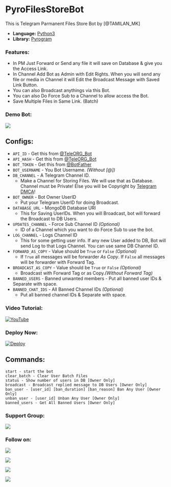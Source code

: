 # PyroFilesStoreBot
This is Telegram Parmanent Files Store Bot by [@TAMILAN_MK]

* **Language:** [Python3](https://www.python.org)
* **Library:** [Pyrogram](https://docs.pyrogram.org)

### Features:
- In PM Just Forward or Send any file it will save on Database & give you the Access Link.
- In Channel Add Bot as Admin with Edit Rights. When you will send any file or media in Channel it will Edit the Broadcast Message with Saved Link Button.
- You can also Broadcast anythings via this Bot.
- You can also Do Force Sub to a Channel to allow access the Bot.
- Save Multiple Files in Same Link. (Batch)

### Demo Bot:
<a href="https://t.me/MediasStoreBot"><img src="https://img.shields.io/badge/Demo-Telegram%20Bot-blue.svg?logo=telegram"></a>

## Configs:
- `API_ID` - Get this from [@TeleORG_Bot](https://t.me/TeleORG_Bot)
- `API_HASH` - Get this from [@TeleORG_Bot](https://t.me/TeleORG_Bot)
- `BOT_TOKEN` - Get this from [@BotFather](https://t.me/BotFather)
- `BOT_USERNAME` - You Bot Username. *(Without [@])*
- `DB_CHANNEL` - A Telegram Channel ID.
	- Make a Channel for Storing Files. We will use that as Database. Channel must be Private! Else you will be Copyright by [Telegram DMCA](https://t.me/dmcatelegram)!
- `BOT_OWNER` - Bot Owner UserID
	- Put your Telegram UserID for doing Broadcast.
- `DATABASE_URL` - MongoDB Database URI
	- This for Saving UserIDs. When you will Broadcast, bot will forward the Broadcast to DB Users.
- `UPDATES_CHANNEL` - Force Sub Channel ID *(Optional)*
	- ID of a Channel which you want to do Force Sub to use the bot. 
- `LOG_CHANNEL` - Logs Channel ID
	- This for some getting user info. If any new User added to DB, Bot will send Log to that Logs Channel. You can use same DB Channel ID.
- `FORWARD_AS_COPY` - Value should be `True` or `False` *(Optional)*
	- If `True` all messages will be forwarder *As Copy*. If `False` all messages will be forwarder with Forward Tag.
- `BROADCAST_AS_COPY` - Value should be `True` or `False` *(Optional)*
  	- Broadcast with Forward Tag or as Copy.*(Without Forward Tag)*
- `BANNED_USERS` - Banned unwanted members
         - Put all banned user IDs & Separate with space.
- `BANNED_CHAT_IDS` - All Banned Channel IDs *(Optional)*
	- Put all banned channel IDs & Separate with space.

### Video Tutorial:
[![YouTube](https://img.shields.io/badge/YouTube-Video%20Tutorial-red?logo=youtube)](https://youtu.be/hHu2RaePhwI)

### Deploy Now:
[![Deploy](https://www.herokucdn.com/deploy/button.svg)](https://heroku.com/deploy?template=https://github.com/madhantamilan/PyroFilesStoreBot)

## Commands:
```
start - start the bot
clear_batch - Clear User Batch Files
status - Show number of users in DB [Owner Only]
broadcast - Broadcast replied message to DB Users [Owner Only]
ban_user - [user_id] [ban_duration] [ban_reason] Ban Any User [Owner Only]
unban_user - [user_id] Unban Any User [Owner Only]
banned_users - Get All Banned Users [Owner Only]
```

### Support Group:
<a href="https://t.me/JoinOT"><img src="https://img.shields.io/badge/Telegram-Join%20Telegram%20Group-blue.svg?logo=telegram"></a>

### Follow on:
<p align="left">
<a href="https://github.com/AbirHasan2005"><img src="https://img.shields.io/badge/GitHub-Follow%20on%20GitHub-inactive.svg?logo=github"></a>
</p>
<p align="left">
<a href="https://twitter.com/AbirHasan2005"><img src="https://img.shields.io/badge/Twitter-Follow%20on%20Twitter-informational.svg?logo=twitter"></a>
</p>
<p align="left">
<a href="https://facebook.com/AbirHasan2005"><img src="https://img.shields.io/badge/Facebook-Follow%20on%20Facebook-blue.svg?logo=facebook"></a>
</p>
<p align="left">
<a href="https://instagram.com/AbirHasan2005"><img src="https://img.shields.io/badge/Instagram-Follow%20on%20Instagram-important.svg?logo=instagram"></a>
</p>

